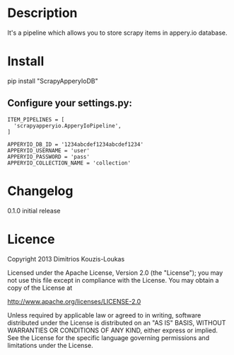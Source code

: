Description
===========
It's a pipeline which allows you to store scrapy items in appery.io database.

Install
=======
   pip install "ScrapyApperyIoDB"

Configure your settings.py:
----------------------------
    ITEM_PIPELINES = [
      'scrapyapperyio.ApperyIoPipeline',
    ]
    
    APPERYIO_DB_ID = '1234abcdef1234abcdef1234'
    APPERYIO_USERNAME = 'user'
    APPERYIO_PASSWORD = 'pass'
    APPERYIO_COLLECTION_NAME = 'collection'

Changelog
=========

0.1.0
initial release

Licence
=======
Copyright 2013 Dimitrios Kouzis-Loukas

Licensed under the Apache License, Version 2.0 (the "License");
you may not use this file except in compliance with the License.
You may obtain a copy of the License at

http://www.apache.org/licenses/LICENSE-2.0

Unless required by applicable law or agreed to in writing, software
distributed under the License is distributed on an "AS IS" BASIS,
WITHOUT WARRANTIES OR CONDITIONS OF ANY KIND, either express or implied.
See the License for the specific language governing permissions and
limitations under the License.
